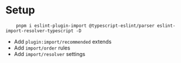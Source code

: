 # Setup

```
    pnpm i eslint-plugin-import @typescript-eslint/parser eslint-import-resolver-typescript -D
```

- Add `plugin:import/recommended` extends
- Add `import/order` rules
- Add `import/resolver` settings
